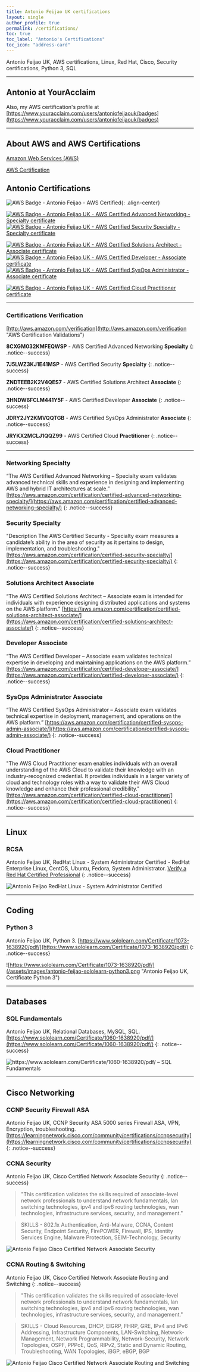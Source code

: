 ```yaml
---
title: Antonio Feijao UK certifications
layout: single
author_profile: true
permalink: /certifications/
toc: true
toc_label: "Antonio's Certifications"
toc_icon: "address-card"
---
```


Antonio Feijao UK, AWS certifications, Linux, Red Hat, Cisco, Security certifications, Python 3, SQL

---

## Antonio at YourAcclaim

Also, my AWS certification's profile at [https://www.youracclaim.com/users/antoniofeijaouk/badges](https://www.youracclaim.com/users/antoniofeijaouk/badges)

---

## About AWS and AWS Certifications

[Amazon Web Services (AWS)](https://aws.amazon.com/)

[AWS Certification](https://aws.amazon.com/certification/)

## Antonio Certifications

![AWS Badge - Antonio Feijao - AWS Certified](/assets/images/aws-certified-logo-1176x600-color.png){: .align-center}

[![AWS Badge - Antonio Feijao UK - AWS Certified Advanced Networking - Specialty certificate][1]][2]
[![AWS Badge - Antonio Feijao UK - AWS Certified Security Specialty  - Specialty certificate][3]][4]

[![AWS Badge - Antonio Feijao UK - AWS Certified Solutions Architect - Associate certificate][5]][6]
[![AWS Badge - Antonio Feijao UK - AWS Certified Developer - Associate certificate][7]][8]
[![AWS Badge - Antonio Feijao UK - AWS Certified SysOps Administrator - Associate certificate][9]][10]

[![AWS Badge - Antonio Feijao UK - AWS Certified Cloud Practitioner certificate][11]][12]


[1]: /assets/images/Antonio-Feijao-AWS-Certified-Advanced-Networking-Specialty.png "Antonio Feijao UK, AWS Certified Advanced Networking Specialty Certificated"
[2]: https://www.certmetrics.com/amazon/public/badge.aspx?i=6&t=c&d=2018-11-20&ci=AWS00280650

[3]: /assets/images/Antonio-Feijao-AWS-Certified-Security-Specialty.png "Antonio Feijao UK, AWS Certified Security Specialty Certificated"
[4]: https://www.certmetrics.com/amazon/public/badge.aspx?i=7&t=c&d=2019-02-26&ci=AWS00280650

[5]: /assets/images/Antonio-Feijao-AWS-Certified-Solutions-Architect-Associate.png "Antonio Feijao UK, AWS Certified Solutions Architect Associate Certificate"
[6]: https://www.certmetrics.com/amazon/public/badge.aspx?i=1&t=c&d=2017-07-17&ci=AWS00280650

[7]: /assets/images/Antonio-Feijao-AWS-Certified-Developer-Associate.png "Antonio Feijao UK, AWS Certified Developer Associate Certificate"
[8]: https://www.certmetrics.com/amazon/public/badge.aspx?i=2&t=c&d=2018-01-29&ci=AWS00280650

[9]: /assets/images/Antonio-Feijao-AWS-Certified-SysOps-Administrator-Associate.png "Antonio Feijao UK, AWS Certified Sysops Administrator Associate Certificate"
[10]: https://www.certmetrics.com/amazon/public/badge.aspx?i=3&t=c&d=2018-11-21&ci=AWS00280650


[11]: /assets/images/Antonio-Feijao-AWS-Certified-Cloud-Practitioner.png "Antonio Feijao UK, AWS Certified Cloud Practitioner"
[12]: https://www.certmetrics.com/amazon/public/badge.aspx?i=9&t=c&d=2019-02-25&ci=AWS00280650

---

### Certifications Verification

[http://aws.amazon.com/verification](http://aws.amazon.com/verification "AWS Certification Validations")

**8CXGM032KMFEQWSP** - AWS Certified Advanced Networking **Specialty**
{: .notice--success}

**7J5LWZ3KJ1E41MSP** - AWS Certified Security **Specialty**
{: .notice--success}

**ZNDTEEB2K2V4QES7** - AWS Certified Solutions Architect **Associate**
{: .notice--success}

**3HNDW6FCLM441Y5F** - AWS Certified Developer **Associate**
{: .notice--success}

**JDRY2JY2KMVQQTGB** - AWS Certified SysOps Administrator **Associate**
{: .notice--success}

**JRYKX2MCLJ1QQZ99** - AWS Certified Cloud **Practitioner**
{: .notice--success}

---

### Networking Specialty

“The AWS Certified Advanced Networking – Specialty exam validates advanced technical skills and experience in designing and implementing AWS and hybrid IT architectures at scale.” [https://aws.amazon.com/certification/certified-advanced-networking-specialty/](https://aws.amazon.com/certification/certified-advanced-networking-specialty/)
{: .notice--success}

### Security Specialty

"Description The AWS Certified Security - Specialty exam measures a candidate’s ability in the area of security as it pertains to design, implementation, and troubleshooting." [https://aws.amazon.com/certification/certified-security-specialty/](https://aws.amazon.com/certification/certified-security-specialty/)
{: .notice--success}

### Solutions Architect Associate

“The AWS Certified Solutions Architect – Associate exam is intended for individuals with experience designing distributed applications and systems on the AWS platform.” [https://aws.amazon.com/certification/certified-solutions-architect-associate/](https://aws.amazon.com/certification/certified-solutions-architect-associate/)
{: .notice--success}

### Developer Associate

“The AWS Certified Developer – Associate exam validates technical expertise in developing and maintaining applications on the AWS platform.” [https://aws.amazon.com/certification/certified-developer-associate/](https://aws.amazon.com/certification/certified-developer-associate/)
{: .notice--success}


### SysOps Administrator Associate

“The AWS Certified SysOps Administrator – Associate exam validates technical expertise in deployment, management, and operations on the AWS platform.” [https://aws.amazon.com/certification/certified-sysops-admin-associate/](https://aws.amazon.com/certification/certified-sysops-admin-associate/)
{: .notice--success}

### Cloud Practitioner

"The AWS Cloud Practitioner exam enables individuals with an overall understanding of the AWS Cloud to validate their knowledge with an industry-recognized credential. It provides individuals in a larger variety of cloud and technology roles with a way to validate their AWS Cloud knowledge and enhance their professional credibility." [https://aws.amazon.com/certification/certified-cloud-practitioner/](https://aws.amazon.com/certification/certified-cloud-practitioner/)
{: .notice--success}

---

## Linux

### RCSA

Antonio Feijao UK, RedHat Linux - System Administrator Certified - RedHat Enterprise Linux, CentOS, Ubuntu, Fedora, System Administrator. [Verify a Red Hat Certified Professional](https://www.redhat.com/rhtapps/services/verify?certId=130-167-661)
{: .notice--success}

![Antonio Feijao RedHat Linux - System Administrator Certified](/assets/images/antonio-feijao-redhat-certified-sys-admin.png "Antonio Feijao UK, RedHat Linux - System Administrator Certified")

---

## Coding

### Python 3

Antonio Feijao UK, Python 3. [https://www.sololearn.com/Certificate/1073-1638920/pdf/](https://www.sololearn.com/Certificate/1073-1638920/pdf/)
{: .notice--success}

![https://www.sololearn.com/Certificate/1073-1638920/pdf/](/assets/images/antonio-feijao-sololearn-python3.png "Antonio Feijao UK, Certificate Python 3")

---

## Databases

### SQL Fundamentals

Antonio Feijao UK, Relational Databases, MySQL, SQL. [https://www.sololearn.com/Certificate/1060-1638920/pdf/](https://www.sololearn.com/Certificate/1060-1638920/pdf/)
{: .notice--success}

![https://www.sololearn.com/Certificate/1060-1638920/pdf/ – SQL Fundamentals](/assets/images/antonio-feijao-sololearn-sql-fundamentals.png "Antonio Feijao UK, Databases, MySQL, SQL")

---

## Cisco Networking

### CCNP Security Firewall ASA

Antonio Feijao UK, CCNP Security ASA 5000 series Firewall ASA, VPN, Encryption, troubleshooting. [https://learningnetwork.cisco.com/community/certifications/ccnpsecurity](https://learningnetwork.cisco.com/community/certifications/ccnpsecurity)
{: .notice--success}

### CCNA Security

Antonio Feijao UK, Cisco Certified Network Associate Security
{: .notice--success}

> "This certification validates the skills required of associate-level network professionals to understand network fundamentals, lan switching technologies, ipv4 and ipv6 routing technologies, wan technologies, infrastructure services, security, and management."

> SKILLS - 802.1x Authentication, Anti-Malware, CCNA, Content Security, Endpoint Security, FirePOWER, Firewall, IPS, Identity Services Engine, Malware Protection, SEIM-Technology, Security

![Antonio Feijao Cisco Certified Network Associate Security](/assets/images/cisco-ccna-security.png "Antonio Feijao UK, Cisco CCNA Security")

### CCNA Routing & Switching

Antonio Feijao UK, Cisco Certified Network Associate Routing and Switching
{: .notice--success}

> "This certification validates the skills required of associate-level network professionals to understand network fundamentals, lan switching technologies, ipv4 and ipv6 routing technologies, wan technologies, infrastructure services, security, and management."

> SKILLS - Cloud Resources, DHCP, EIGRP, FHRP, GRE, IPv4 and IPv6 Addressing, Infrastructure Components, LAN-Switching, Network-Management, Network Programmability, Network-Security, Network Topologies, OSPF, PPPoE, QoS, RIPv2, Static and Dynamic Routing, Troubleshooting, WAN Topologies, iBGP, eBGP, BGP

![Antonio Feijao Cisco Certified Network Associate Routing and Switching](/assets/images/cisco-ccna-r-26s.png "Antonio Feijao UK, Cisco CCNA Routing and Switching")
